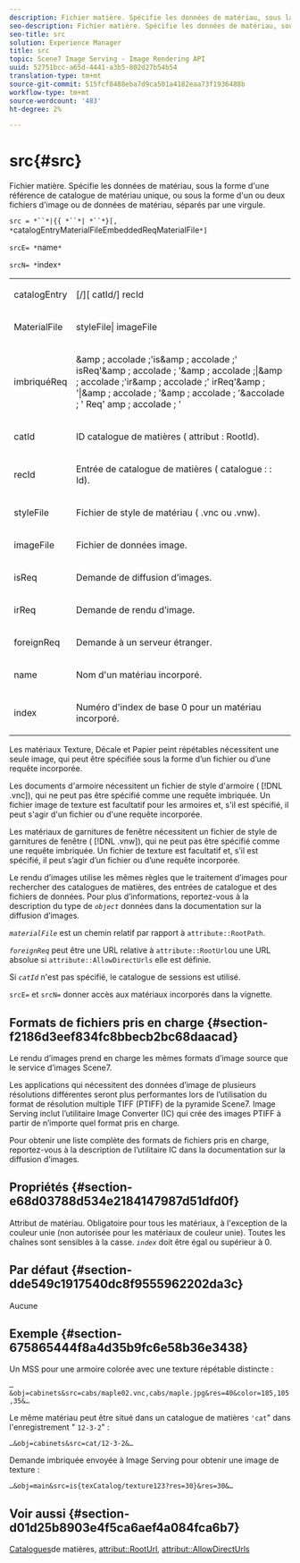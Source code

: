 ```yaml
---
description: Fichier matière. Spécifie les données de matériau, sous la forme d'une référence de catalogue de matériau unique, ou sous la forme d'un ou deux fichiers d'image ou de données de matériau, séparés par une virgule.
seo-description: Fichier matière. Spécifie les données de matériau, sous la forme d'une référence de catalogue de matériau unique, ou sous la forme d'un ou deux fichiers d'image ou de données de matériau, séparés par une virgule.
seo-title: src
solution: Experience Manager
title: src
topic: Scene7 Image Serving - Image Rendering API
uuid: 52751bcc-a65d-4441-a3b5-802d27b54b54
translation-type: tm+mt
source-git-commit: 515fcf8488eba7d9ca501a4182eaa73f1936488b
workflow-type: tm+mt
source-wordcount: '483'
ht-degree: 2%

---
```



# src{#src}

Fichier matière. Spécifie les données de matériau, sous la forme d&#39;une référence de catalogue de matériau unique, ou sous la forme d&#39;un ou deux fichiers d&#39;image ou de données de matériau, séparés par une virgule.

`src = *``*|{{ *``*| *``*}[, *`catalogEntryMaterialFileEmbeddedReqMaterialFile`*]`

`srcE= *`name`*`

`srcN= *`index`*`

<table id="simpletable_A64C4F084C0A4DDCA45A921D4BD7AAEA"> 
 <tr class="strow"> 
  <td class="stentry"> <p><span class="varname"> catalogEntry</span> </p></td> 
  <td class="stentry"> <p><span class="codeph">[/][<span class="varname"> catId</span>/]<span class="varname"> recId</span></span> </p></td> 
 </tr> 
 <tr class="strow"> 
  <td class="stentry"> <span class="varname"> MaterialFile</span> </td> 
  <td class="stentry"> <p><span class="codeph"> <span class="varname"> styleFile</span>|<span class="varname"> imageFile</span></span> </p> </td> 
 </tr> 
 <tr class="strow"> 
  <td class="stentry"> <p><span class="varname"> imbriquéReq</span> </p> </td> 
  <td class="stentry"> <p><span class="codeph">&amp;amp ; accolade ;'is&amp;amp ; accolade ;'<span class="varname"> isReq</span>'&amp;amp ; accolade ; '&amp;amp ; accolade ;|&amp;amp ; accolade ;'ir&amp;amp ; accolade ;'<span class="varname"> irReq</span>'&amp;amp ; '|&amp;amp ; accolade ; '&amp;amp ; accolade ; '&amp;accolade ; '<span class="varname"> Req</span>' amp ; accolade ; '</span> </p></td> 
 </tr> 
 <tr class="strow"> 
  <td class="stentry"> <p><span class="varname"> catId</span> </p></td> 
  <td class="stentry"> <p>ID catalogue de matières (<span class="codeph"> attribut : RootId</span>). </p></td> 
 </tr> 
 <tr class="strow"> 
  <td class="stentry"> <p><span class="varname"> recId</span> </p></td> 
  <td class="stentry"> <p>Entrée de catalogue de matières (<span class="codeph"> catalogue : : Id</span>). </p></td> 
 </tr> 
 <tr class="strow"> 
  <td class="stentry"> <p><span class="varname"> styleFile</span> </p></td> 
  <td class="stentry"> <p>Fichier de style de matériau (<span class="filepath"> .vnc</span> ou <span class="filepath"> .vnw</span>). </p></td> 
 </tr> 
 <tr class="strow"> 
  <td class="stentry"> <p><span class="varname"> imageFile</span> </p></td> 
  <td class="stentry"> <p>Fichier de données image. </p></td> 
 </tr> 
 <tr class="strow"> 
  <td class="stentry"> <p><span class="varname"> isReq</span> </p></td> 
  <td class="stentry"> <p>Demande de diffusion d’images. </p></td> 
 </tr> 
 <tr class="strow"> 
  <td class="stentry"> <p><span class="varname"> irReq</span> </p></td> 
  <td class="stentry"> <p>Demande de rendu d’image. </p></td> 
 </tr> 
 <tr class="strow"> 
  <td class="stentry"> <p><span class="varname"> foreignReq</span> </p></td> 
  <td class="stentry"> <p>Demande à un serveur étranger. </p></td> 
 </tr> 
 <tr class="strow"> 
  <td class="stentry"> <p><span class="varname"> name</span> </p></td> 
  <td class="stentry"> <p>Nom d'un matériau incorporé. </p></td> 
 </tr> 
 <tr class="strow"> 
  <td class="stentry"> <p><span class="varname"> index</span> </p></td> 
  <td class="stentry"> <p>Numéro d'index de base 0 pour un matériau incorporé. </p></td> 
 </tr> 
</table>

Les matériaux Texture, Décale et Papier peint répétables nécessitent une seule image, qui peut être spécifiée sous la forme d’un fichier ou d’une requête incorporée.

Les documents d&#39;armoire nécessitent un fichier de style d&#39;armoire ( [!DNL .vnc]), qui ne peut pas être spécifié comme une requête imbriquée. Un fichier image de texture est facultatif pour les armoires et, s&#39;il est spécifié, il peut s&#39;agir d&#39;un fichier ou d&#39;une requête incorporée.

Les matériaux de garnitures de fenêtre nécessitent un fichier de style de garnitures de fenêtre ( [!DNL .vnw]), qui ne peut pas être spécifié comme une requête imbriquée. Un fichier de texture est facultatif et, s’il est spécifié, il peut s’agir d’un fichier ou d’une requête incorporée.

Le rendu d’images utilise les mêmes règles que le traitement d’images pour rechercher des catalogues de matières, des entrées de catalogue et des fichiers de données. Pour plus d’informations, reportez-vous à la description du type de *`object`* données dans la documentation sur la diffusion d’images.

*`materialFile`* est un chemin relatif par rapport à `attribute::RootPath`.

*`foreignReq`* peut être une URL relative à `attribute::RootUrl`ou une URL absolue si `attribute::AllowDirectUrls` elle est définie.

Si *`catId`* n&#39;est pas spécifié, le catalogue de sessions est utilisé.

`srcE=` et `srcN=` donner accès aux matériaux incorporés dans la vignette.

## Formats de fichiers pris en charge {#section-f2186d3eef834fc8bbecb2bc68daacad}

Le rendu d’images prend en charge les mêmes formats d’image source que le service d’images Scene7.

Les applications qui nécessitent des données d’image de plusieurs résolutions différentes seront plus performantes lors de l’utilisation du format de résolution multiple TIFF (PTIFF) de la pyramide Scene7. Image Serving inclut l’utilitaire Image Converter (IC) qui crée des images PTIFF à partir de n’importe quel format pris en charge.

Pour obtenir une liste complète des formats de fichiers pris en charge, reportez-vous à la description de l’utilitaire IC dans la documentation sur la diffusion d’images.

## Propriétés {#section-e68d03788d534e2184147987d51dfd0f}

Attribut de matériau. Obligatoire pour tous les matériaux, à l&#39;exception de la couleur unie (non autorisée pour les matériaux de couleur unie). Toutes les chaînes sont sensibles à la casse. *`index`* doit être égal ou supérieur à 0.

## Par défaut {#section-dde549c1917540dc8f9555962202da3c}

Aucune

## Exemple {#section-675865444f8a4d35b9fc6e58b36e3438}

Un MSS pour une armoire colorée avec une texture répétable distincte :

`…&obj=cabinets&src=cabs/maple02.vnc,cabs/maple.jpg&res=40&color=185,105,35&…`

Le même matériau peut être situé dans un catalogue de matières `'cat`&quot; dans l&#39;enregistrement &quot; `12-3-2`&quot; :

`…&obj=cabinets&src=cat/12-3-2&…`

Demande imbriquée envoyée à Image Serving pour obtenir une image de texture :

`…&obj=main&src=is{texCatalog/texture123?res=30}&res=30&…`

## Voir aussi {#section-d01d25b8903e4f5ca6aef4a084fca6b7}

[Catalogues](../../../../../ir-api/http-protocol/image-rendering-api-ref/c-ir-http-protocol-ref/c-ir-http-protocol-syntax-and-features/c-ir-http-material-catalogs/c-ir-http-material-catalogs.md#concept-772742c1688f420a88a56f5136ad1db2)de matières, [attribut::RootUrl](../../../../../ir-api/material-cat/image-rendering-api-ref/c-ir-material-catalog/c-ir-attributes-reference/r-ir-rooturl.md#reference-b8d706a573814802bd6794223cc78402), [attribut::AllowDirectUrls](../../../../../ir-api/material-cat/image-rendering-api-ref/c-ir-material-catalog/c-ir-attributes-reference/r-ir-allowdirecturls.md#reference-02000c0f3c494292bad8425d06268882)
